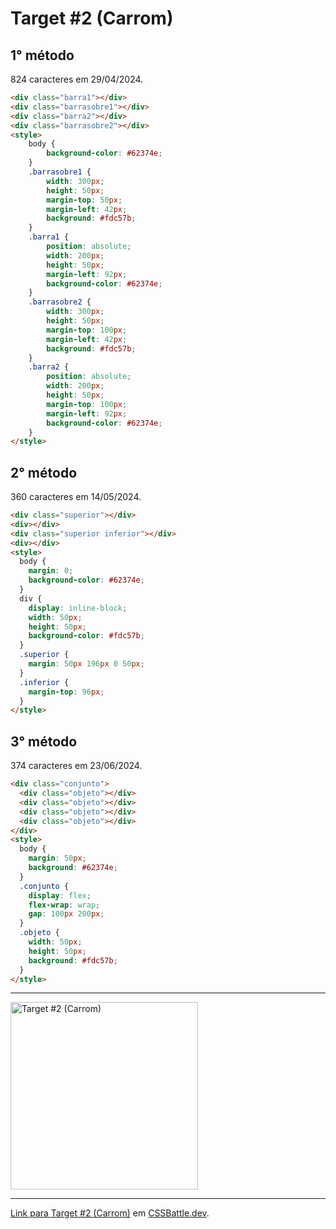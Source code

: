 # Target #2 (Carrom)

## 1° método

824 caracteres em 29/04/2024.

```HTML
<div class="barra1"></div>
<div class="barrasobre1"></div>
<div class="barra2"></div>
<div class="barrasobre2"></div>
<style>
    body {
        background-color: #62374e;
    }
    .barrasobre1 {
        width: 300px;
        height: 50px;
        margin-top: 50px;
        margin-left: 42px;
        background: #fdc57b;
    }
    .barra1 {
        position: absolute;
        width: 200px;
        height: 50px;
        margin-left: 92px;
        background-color: #62374e;
    }
    .barrasobre2 {
        width: 300px;
        height: 50px;
        margin-top: 100px;
        margin-left: 42px;
        background: #fdc57b;
    }
    .barra2 {
        position: absolute;
        width: 200px;
        height: 50px;
        margin-top: 100px;
        margin-left: 92px;
        background-color: #62374e;
    }
</style>
```

## 2° método

360 caracteres em 14/05/2024.

```HTML
<div class="superior"></div>
<div></div>
<div class="superior inferior"></div>
<div></div>
<style>
  body {
    margin: 0;
    background-color: #62374e;
  }
  div {
    display: inline-block;
    width: 50px;
    height: 50px;
    background-color: #fdc57b;
  }
  .superior {
    margin: 50px 196px 0 50px;
  }
  .inferior {
    margin-top: 96px;
  }
</style>
```

## 3° método

374 caracteres em 23/06/2024.

```HTML
<div class="conjunto">
  <div class="objeto"></div>
  <div class="objeto"></div>
  <div class="objeto"></div>
  <div class="objeto"></div>
</div>
<style>
  body {
    margin: 50px;
    background: #62374e;
  }
  .conjunto {
    display: flex;
    flex-wrap: wrap;
    gap: 100px 200px;
  }
  .objeto {
    width: 50px;
    height: 50px;
    background: #fdc57b;
  }
</style>
```

---
<img src="https://cssbattle.dev/targets/2.png" title="Target #2 (Carrom)" width="300px">

---

[Link para Target #2 (Carrom)](https://cssbattle.dev/play/2) em [CSSBattle.dev](https://cssbattle.dev/).